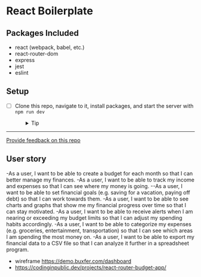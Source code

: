 # React Boilerplate

## Packages Included

- react (webpack, babel, etc.)
- react-router-dom
- express
- jest
- eslint

## Setup

- [ ] Clone this repo, navigate to it, install packages, and start the server with `npm run dev`
  <details style="padding-left: 2em">
    <summary>Tip</summary>

    ```sh
    npm install
    npm run dev
    ```
  </details>

---
[Provide feedback on this repo](https://docs.google.com/forms/d/e/1FAIpQLSfw4FGdWkLwMLlUaNQ8FtP2CTJdGDUv6Xoxrh19zIrJSkvT4Q/viewform?usp=pp_url&entry.1958421517=boilerplate-react)

## User story
-As a user, I want to be able to create a budget for each month so that I can better manage my finances.
-As a user, I want to be able to track my income and expenses so that I can see where my money is going.
--As a user, I want to be able to set financial goals (e.g. saving for a vacation, paying off debt) so that I can work towards them.
-As a user, I want to be able to see charts and graphs that show me my financial progress over time so that I can stay motivated.
-As a user, I want to be able to receive alerts when I am nearing or exceeding my budget limits so that I can adjust my spending habits accordingly.
-As a user, I want to be able to categorize my expenses (e.g. groceries, entertainment, transportation) so that I can see which areas I am spending the most money on.
-As a user, I want to be able to export my financial data to a CSV file so that I can analyze it further in a spreadsheet program.

- wireframe https://demo.buxfer.com/dashboard
- https://codinginpublic.dev/projects/react-router-budget-app/